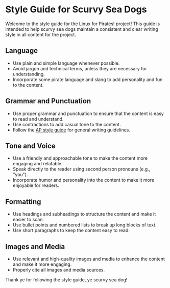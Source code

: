 # Style Guide for Scurvy Sea Dogs

Welcome to the style guide for the Linux for Pirates! project! This guide is intended to help scurvy sea dogs maintain a consistent and clear writing style in all content for the project.

## Language

- Use plain and simple language whenever possible.
- Avoid jargon and technical terms, unless they are necessary for understanding.
- Incorporate some pirate language and slang to add personality and fun to the content.

## Grammar and Punctuation

- Use proper grammar and punctuation to ensure that the content is easy to read and understand.
- Use contractions to add casual tone to the content.
- Follow the [AP style guide](https://www.apstylebook.com/) for general writing guidelines.

## Tone and Voice

- Use a friendly and approachable tone to make the content more engaging and relatable.
- Speak directly to the reader using second person pronouns (e.g., "you").
- Incorporate humor and personality into the content to make it more enjoyable for readers.

## Formatting

- Use headings and subheadings to structure the content and make it easier to scan.
- Use bullet points and numbered lists to break up long blocks of text.
- Use short paragraphs to keep the content easy to read.

## Images and Media

- Use relevant and high-quality images and media to enhance the content and make it more engaging.
- Properly cite all images and media sources.

Thank ye for following the style guide, ye scurvy sea dog!
